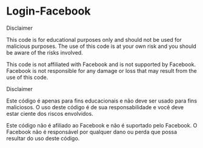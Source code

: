 # Login-Facebook
Disclaimer

This code is for educational purposes only and should not be used for malicious purposes. The use of this code is at your own risk and you should be aware of the risks involved.

This code is not affiliated with Facebook and is not supported by Facebook. Facebook is not responsible for any damage or loss that may result from the use of this code.


Disclaimer

Este código é apenas para fins educacionais e não deve ser usado para fins maliciosos. O uso deste código é de sua responsabilidade e você deve estar ciente dos riscos envolvidos.

Este código não é afiliado ao Facebook e não é suportado pelo Facebook. O Facebook não é responsável por qualquer dano ou perda que possa resultar do uso deste código.
